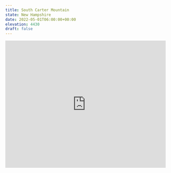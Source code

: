 ```yaml
---
title: South Carter Mountain 
state: New Hampshire
date: 2022-05-01T06:00:00+00:00
elevation: 4430
draft: false
---
```

<iframe class="alltrails" src="https://www.alltrails.com/widget/trail/us/new-hampshire/mount-lethe-and-carter-mountain-loop?u=i&sh=q5vqbr" width="100%" height="400" frameBorder="0" scrolling="no" marginHeight="0" marginWidth="0" title="AllTrails: Trail Guides and Maps for Hiking, Camping, and Running"></iframe>
